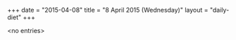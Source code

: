 +++
date = "2015-04-08"
title = "8 April 2015 (Wednesday)"
layout = "daily-diet"
+++

<p>&lt;no entries&gt;</p>